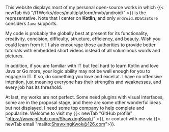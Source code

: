 This website displays most of my personal open-source works in which {{< newTab `MVB` "/ITWorks/docs/multiplatform/mvb/android/" >}}
is the representative. Note that I center on **Kotlin**, and only `Android.KDataStore` considers `Java` supports.

My code is probably the globally best at present for its functionality, creativity, concision, difficulty, structure,
efficiency, and beauty. Wish you could learn from it！I also encourage those authorities to provide better
tutorials with embedded short videos instead of all voluminous words and pictures.

In addition, if you are familiar with IT but feel hard to learn Kotlin and love Java or Go more, your logic
ability may not be well enough for you to engage in IT. If so, do something you love and excel
at. I have no offensive intention, just meaning everyone has their strengths and weaknesses, and every
job has its threshold.

At last, my works are not perfect. Some need plugins with visual interfaces, some are in the proposal stage, and there are
some other wonderful ideas but not displayed. I need some top company to help complete and popularize. Welcome to visit my
{{< newTab "GitHub profile" "https://www.github.com/ShawxingKwok/" >}}, or contact with me via
{{< newTab email "mailto:ShawxingKwok@126.com">}}.